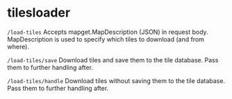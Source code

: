 # tilesloader

`/load-tiles`
Accepts mapget.MapDescription (JSON) in request body.
MapDescription is used to specify which tiles to download
(and from where).

`/load-tiles/save`
Download tiles and save them to the tile database.
Pass them to further handling after.

`/load-tiles/handle`
Download tiles without saving them to the tile database.
Pass them to further handling after.
